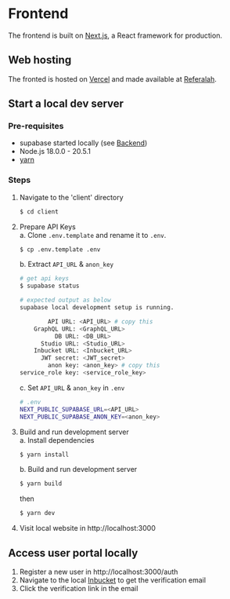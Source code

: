 # Frontend
The frontend is built on [Next.js](https://nextjs.org/), a React framework for production.
## Web hosting 
The fronted is hosted on [Vercel](https://vercel.com/) and made available at [Referalah](https://www.referalah.com/).

## Start a local dev server
### Pre-requisites
- supabase started locally (see [Backend](Backend.md))
- Node.js 18.0.0 - 20.5.1
- [yarn](https://classic.yarnpkg.com/lang/en/docs/install/#mac-stable)
 
### Steps
1.  Navigate to the 'client' directory
    ```sh
    $ cd client
    ```
1.  Prepare API Keys  
    a. Clone `.env.template` and rename it to `.env`.
    ```sh
    $ cp .env.template .env
    ```

    b. Extract `API_URL` & `anon_key`
    ```sh
    # get api keys
    $ supabase status 
    
    # expected output as below
    supabase local development setup is running.

            API URL: <API_URL> # copy this
        GraphQL URL: <GraphQL_URL>
              DB URL: <DB_URL>
          Studio URL: <Studio_URL>
        Inbucket URL: <Inbucket_URL>
          JWT secret: <JWT_secret>
            anon key: <anon_key> # copy this
    service_role key: <service_role_key>
    ```

    c. Set `API_URL` & `anon_key` in `.env`
    ```sh
    # .env
    NEXT_PUBLIC_SUPABASE_URL=<API_URL>
    NEXT_PUBLIC_SUPABASE_ANON_KEY=<anon_key>
    ```
    

1.  Build and run development server  
    a. Install dependencies
    ```sh
    $ yarn install
    ```
    b. Build and run development server
    ```sh
    $ yarn build
    ```
    then
    ```sh
    $ yarn dev
    ```

1. Visit local website in http://localhost:3000

## Access user portal locally
1. Register a new user in http://localhost:3000/auth
1. Navigate to the local [Inbucket](http://localhost:54324/monitor) to get the verification email
1. Click the verification link in the email
